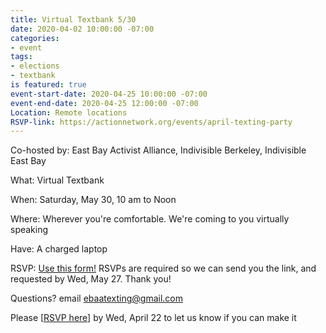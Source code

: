 ```yaml
---
title: Virtual Textbank 5/30
date: 2020-04-02 10:00:00 -07:00
categories:
- event
tags:
- elections
- textbank
is featured: true
event-start-date: 2020-04-25 10:00:00 -07:00
event-end-date: 2020-04-25 12:00:00 -07:00
Location: Remote locations
RSVP-link: https://actionnetwork.org/events/april-texting-party
---
```


Co-hosted by: East Bay Activist Alliance, Indivisible Berkeley, Indivisible East Bay

What: Virtual Textbank 

When: Saturday, May 30, 10 am to Noon

Where: Wherever you're comfortable. We're coming to you virtually speaking

Have: A charged laptop

RSVP: [Use this form!](https://actionnetwork.org/events/may-texting-party) RSVPs are required so we can send you the link, and requested by Wed, May 27.
Thank you!

Questions? email [ebaatexting@gmail.com](mailto:ebaatexting@gmail.com)

Please [[RSVP here](https://actionnetwork.org/events/april-texting-party)]  by Wed, April 22 to let us know if you can make it

